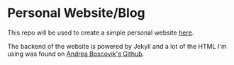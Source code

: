 # Personal Website/Blog

This repo will be used to create a simple personal website [here](https://euresa.github.io/).

The backend of the website is powered by Jekyll and a lot of the HTML I'm using was found on [Andrea Boscovik's Github](https://github.com/aboskovic21).
